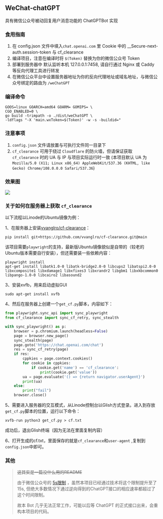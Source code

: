 ## WeChat-chatGPT

具有微信公众号被动回复用户消息功能的 ChatGPTBot 实现

### 食用指南

1. 在 config.json 文件中填入`chat.openai.com` 里 Cookie 中的 __Secure-next-auth.session-token 与 cf_clearance
2. 编译项目，注意在编译时将 `$(Token)` 替换为你的微信公众号 Token
3. 部署到服务器中 默认监听本机 127.0.0.1:7458, 请自行通过 Nginx 或 Caddy 等反向代理工具进行转发
3. 在微信公众平台中设置服务器地址为你的反向代理地址或域名地址，与微信公众号绑定的路由为 `/weChatGPT`

### 编译命令

```shell
GOOS=linux GOARCH=amd64 GOARM= GOMIPS= \
CGO_ENABLED=0 \                                                   
go build -trimpath -o ./dist/weChatGPT \                          
-ldflags "-X 'main.wxToken=$(Token)' -w -s -buildid="
```

### 注意事项

1. `config.json` 文件请放置与可执行文件同一目录下
2. `cf_clearance` 可用于绕过 `Cloudflare` 的防火墙，但请保证获取 `cf_clearance` 时的 UA 与 IP 与项目实际运行时一致 (本项目默认
   UA 为 `Mozilla/5.0 (X11; Linux x86_64) AppleWebKit/537.36 (KHTML, like Gecko) Chrome/108.0.0.0 Safari/537.36`)

### 效果图

![](https://github.com/gtoxlili/wechat-chatGPT/blob/master/img/screenshot.jpg?raw=true)

### 关于如何在服务器上获取 `cf_clearance`

以下流程以Linode的Ubuntu镜像为例：

1、在服务器上安装[vvanglro/cf-clearance](https://github.com/vvanglro/cf-clearance)：
```shell
pip install git+https://github.com/vvanglro/cf-clearance.git@main
```
该项目需要`playwright`的支持，最新版Ubuntu镜像貌似是自带的（较老的Ubuntu版本需要自行安装），但还需要装一些依赖内容：
```shell
playwright install
apt-get install libatk1.0-0 libatk-bridge2.0-0 libcups2 libatspi2.0-0 libxcomposite1 libxdamage1 libxfixes3 libxrandr2 libgbm1 libxkbcommon0 libpango-1.0-0 libcairo2 libasound2
```

3、安装xvfb，用来启动虚拟GUI
```shell
sudo apt-get install xvfb
```

4、然后在服务器上创建一个`get_cf.py`脚本，内容如下：

```python
from playwright.sync_api import sync_playwright
from cf_clearance import sync_cf_retry, sync_stealth

with sync_playwright() as p:
    browser = p.chromium.launch(headless=False)
    page = browser.new_page()
    sync_stealth(page)
    page.goto('https://chat.openai.com/chat')
    res = sync_cf_retry(page)
    if res:
        cppkies = page.context.cookies()
        for cookie in cppkies:
            if cookie.get('name') == 'cf_clearance':
                print(cookie.get('value'))
        ua = page.evaluate('() => {return navigator.userAgent}')
        print(ua)
    else:
        print("fail")
    browser.close()
```

5、需要进入服务器的交互模式，从Linode控制台以Glish方式登录。进入到存放`get_cf.py`脚本的位置，运行以下命令：

```shell
xvfb-run python3 get_cf.py > cf.txt
```

成功后，退出Glish终端（因为无法在里面复制内容）

6、打开生成的cf.txt，里面保存的就是`cf_clearance`和`user-agent` ,复制到`config.json`中即可。

### 其他

> ~~这其实是一篇没什么用的README~~
>
>
> 由于微信公众号的 [5s限制](https://developers.weixin.qq.com/doc/offiaccount/Message_Management/Passive_user_reply_message.html)
，虽然本项目已经通过技术将这个限制提升至了 15s,
> 但绝大多数情况下通过逆向得到的ChatGPT接口的相应速率都超过了这个时间限制。
>
> 故本 Bot 几乎无法正常工作，可能以后等 ChatGPT 的正式接口出来，会重构本项目的代码。
